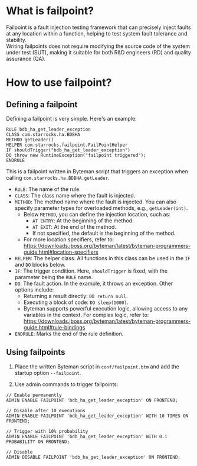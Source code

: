 # What is failpoint?
Failpoint is a fault injection testing framework that can precisely inject faults at any location within a function, helping to test system fault tolerance and stability.  
Writing failpoints does not require modifying the source code of the system under test (SUT), making it suitable for both R&D engineers (RD) and quality assurance (QA).

# How to use failpoint?
## Defining a failpoint
Defining a failpoint is very simple. Here's an example:  

```text
RULE bdb_ha_get_leader_exception
CLASS com.starrocks.ha.BDBHA
METHOD getLeader()
HELPER com.starrocks.failpoint.FailPointHelper
IF shouldTrigger("bdb_ha_get_leader_exception")
DO throw new RuntimeException("failpoint triggered");
ENDRULE
```

This is a failpoint written in Byteman script that triggers an exception when calling `com.starrocks.ha.BDBHA.getLeader`.

- `RULE`: The name of the rule.
- `CLASS`: The class name where the fault is injected.
- `METHOD`: The method name where the fault is injected. You can also specify parameter types for overloaded methods, e.g., `getLeader(int)`.
    - Below `METHOD`, you can define the injection location, such as:
        - `AT ENTRY`: At the beginning of the method.
        - `AT EXIT`: At the end of the method.
        - If not specified, the default is the beginning of the method.
    - For more location specifiers, refer to:  
      https://downloads.jboss.org/byteman/latest/byteman-programmers-guide.html#location-specifiers
- `HELPER`: The helper class. All functions in this class can be used in the `IF` and `DO` blocks below.
- `IF`: The trigger condition. Here, `shouldTrigger` is fixed, with the parameter being the `RULE` name.
- `DO`: The fault action. In the example, it throws an exception. Other options include:
    - Returning a result directly: `DO return null`.
    - Executing a block of code: `DO sleep(1000)`.
    - Byteman supports powerful execution logic, allowing access to any variables in the context. For complex logic, refer to:  
      https://downloads.jboss.org/byteman/latest/byteman-programmers-guide.html#rule-bindings
- `ENDRULE`: Marks the end of the rule definition.

## Using failpoints
1. Place the written Byteman script in `conf/failpoint.btm` and add the startup option `--failpoint`.

2. Use admin commands to trigger failpoints:  

```text
// Enable permanently
ADMIN ENABLE FAILPOINT 'bdb_ha_get_leader_exception' ON FRONTEND;

// Disable after 10 executions
ADMIN ENABLE FAILPOINT 'bdb_ha_get_leader_exception' WITH 10 TIMES ON FRONTEND;

// Trigger with 10% probability
ADMIN ENABLE FAILPOINT 'bdb_ha_get_leader_exception' WITH 0.1 PROBABILITY ON FRONTEND;

// Disable
ADMIN DISABLE FAILPOINT 'bdb_ha_get_leader_exception' ON FRONTEND;
```
